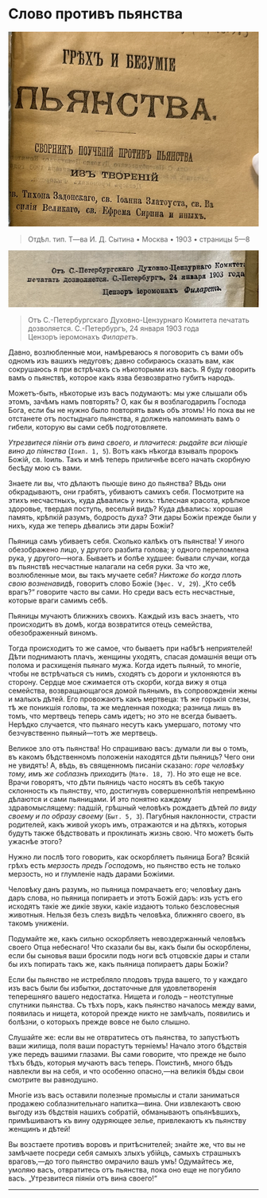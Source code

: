 # Слово противъ пьянства

![грех и безумие пьянства 1903](../assets/sin_and_insanity_of_wine_1903_inner.png)

> Отдѣл. тип. Т—ва И. Д. Сытина • Москва • 1903 • страницы 5—8

![Православная церковь активно борется с грехом винопития](../assets/sinod_permit_1903_01_24.png)

> Отъ С.-Петербургскаго Духовно-Цензурнаго Комитета печатать дозволяется. С.-Петербургъ, 24 января 1903 года <br> Цензоръ іеромонахъ *Филаретъ*.

<!-- страница 5. -->Давно, возлюбленные мои, намѣреваюсь я поговорить съ вами объ одномъ изъ вашихъ недуговъ; давно собираюсь сказать вам, как сокрушаюсь я при встрѣчахъ съ нѣкоторыми изъ васъ. Я буду говорить вамъ о пьянствѣ, которое какъ язва безвозвратно губитъ народъ.

Можетъ-быть, нѣкоторые изъ васъ подумаютъ: мы уже слышали объ этомъ, зачѣмъ намъ повторять? О, как бы я возблагодарилъ Господа Бога, если бы не нужно было повторять вамъ объ этомъ! Но пока вы не отстанете отъ постыднаго пьянства, я долженъ напоминать вамъ о гибели, которую вы сами себѣ подготовляете.

*Утрезвитеся піяніи отъ вина своего, и плачитеся: рыдайте вси піющіе вино до піянства* (`Іоил. 1, 5`). Вотъ какъ нѣкогда взывалъ пророкъ Божій, св. Іоиль. Такъ и мнѣ теперь приличнѣе всего начать скорбную бесѣду мою съ вами.

Знаете ли вы, что дѣлаютъ пьющіе вино до пьянства? Вѣдь они обкрадываютъ, они грабятъ, убиваютъ самихъ себя. Посмотрите на этихъ несчастныхъ, куда дѣвались у нихъ: тѣлесная кра<!-- страница 6. -->сота, крѣпкое здоровье, твердая поступь, веселый видъ? Куда дѣвались: хорошая память, крѣпкій разумъ, бодрость духа? Эти дары Божіи прежде были у нихъ, куда же теперь дѣвались эти дары Божіи?

Пьяница самъ убиваетъ себя. Сколько калѣкъ отъ пьянства! У иного обезображено лицо, у другого разбита голова; у одного переломлена рука, у другого—нога. Бываетъ и болѣе худшее: бывали случаи, когда въ пьянствѣ несчастные налагали на себя руки. За что же, возлюбленные мои, вы такъ мучаете себя? *Никтоже бо когда плоть свою возненавидѣ*, говоритъ слово Божіе (`Эфес. Ⅴ, 29`). „Кто себѣ врагъ?“ говорите часто вы сами. Но среди васъ есть несчастные, которые враги самимъ себѣ.

Пьяницы мучаютъ ближнихъ своихъ. Каждый изъ васъ знаетъ, что происходитъ въ домѣ, когда возвратится отецъ семейства, обезображенный виномъ.

Тогда происходитъ то же самое, что бываетъ при набѣгѣ неприятелей! Дѣти поднимаютъ плачъ, женщины уходятъ, спасая домашнія вещи отъ полома и расхищенія пьянаго мужа. Когда идетъ пьяный, то многіе, чтобы не встрѣчаться съ нимъ, сходятъ съ дороги и уклоняются въ сторону. Сердце мое сжимается отъ скорби, когда вижу я отца семейства, возвращающагося домой пьянымъ, въ сопровожденіи жены и малыхъ дѣтей. Его провожаютъ какъ мертвеца: тѣ же горькія слезы, тѣ же поникшія головы, та же медленная походка; разница лишь въ томъ, что мертвецъ теперь самъ идетъ; но это не всегда бываетъ. <!-- страница 7. -->Нерѣдко случается, что пьянаго несутъ какъ умершаго, потому что безчувственно пьяный—тотъ же мертвецъ.

Великое зло отъ пьянства! Но спрашиваю васъ: думали ли вы о томъ, въ какомъ бѣдственномъ положеніи находятся дѣти пьяницъ? Чего они не увидятъ! А, вѣдь, въ священномъ писаніи сказано: *горе человѣку тому, имъ же соблазнъ приходитъ* (`Матѳ. 18, 7`). Но это еще не все. Врачи говорятъ, что дѣти пьяницъ часто носятъ въ себѣ такую склонность къ пьянству, что, достигнувъ совершеннолѣтія непремѣнно дѣлаются и сами пьяницами. И это понятно каждому здравомыслящему: падшій, грѣшный человѣкъ рождаетъ дѣтей *по виду своему и по образу своему* (`Быт. 5, 3`). Пагубныя наклонности, страсти родителей, какъ живой укоръ имъ, отражаются и на дѣтяхъ, которыя будутъ также бѣдствовать и проклинать жизнь свою. Что можетъ быть ужаснѣе этого?

Нужно ли послѣ того говорить, как оскорбляетъ пьяница Бога? Всякій грѣхъ есть *мерзость предъ Господомъ*, но пьянство есть не только мерзость, но и глумленіе надъ дарами Божіими.

Человѣку данъ разумъ, но пьяница помрачаетъ его; человѣку данъ даръ слова, но пьяница попираетъ и этотъ Божій даръ: изъ устъ его исходятъ такіе же дикіе звуки, какіе издаютъ только безсловесныя животныя. Нельзя безъ слезъ видѣть человѣка, ближняго своего, въ такомъ униженіи.

Подумайте же, какъ сильно оскорбляетъ невоздержанный человѣкъ своего Отца небеснаго! Что сказали бы вы, какъ были бы оскорблены, <!-- страница 8. -->если бы сыновья ваши бросили подъ ноги всѣ отцовскіе дары и стали бы ихъ попирать такъ же, какъ пьяница попираетъ дары Божіи?

Если бы пьянство не истребляло плодовъ труда вашего, то у каждаго изъ васъ были бы избытки, достаточные для удовлетворенія теперешняго вашего недостатка. Нищета и голодъ – неотступные спутники пьянства. Съ тѣхъ поръ, какъ пьянство началось между вами, появилась и нищета, которой прежде никто не замѣчалъ, появились и болѣзни, о которыхъ прежде вовсе не было слышно.

Слушайте же: если вы не отвратитесь отъ пьянства, то запустѣютъ ваши жилища, поля ваши порастутъ терніемъ! Начало этого бѣдствія уже передъ вашими глазами. Вы сами говорите, что прежде не было тѣхъ бѣдъ, которыя мучаютъ васъ теперь. Поистинѣ, много бѣдъ навлекли вы на себя, и что особенно опасно,—на великія бѣды свои смотрите вы равнодушно.

Многіе изъ васъ оставили полезные промыслы и стали заниматься продажею соблазнительнаго напитка—вина. Они извлекаютъ свою выгоду изъ бѣдствія нашихъ собратій, обманываютъ опьянѣвшихъ, примѣшиваютъ къ вину одуряющее зелье, привлекаютъ къ пьянству женщинъ и дѣтей!

Вы возстаете противъ воровъ и притѣснителей; знайте же, что вы не замѣчаете посреди себя самыхъ злыхъ убійцъ, самыхъ страшныхъ враговъ,—до того пьянство омрачило вашъ умъ! Одумайтесь же, умоляю васъ, отвратитесь отъ пьянства, пока оно еще не погубило васъ. „Утрезвитеся піяніи отъ вина своего!“

-----
